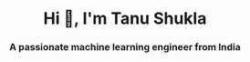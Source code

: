 <h1 align="center">Hi 👋, I'm Tanu Shukla</h1>
<h3 align="center">A passionate machine learning engineer from India</h3>

